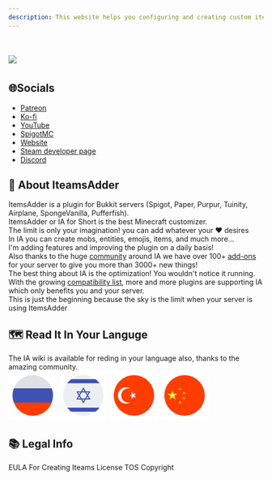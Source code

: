 ```yaml
---
description: This website helps you configuring and creating custom items for my plugin
---
```

# ![](https://readme-typing-svg.herokuapp.com?size=30&duration=3500&color=FFFFFF&width=1000&lines=%F0%9F%91%8B+Welcome+To+The+ItemsAdder+Wiki;%F0%9F%8E%AD+The+Best+Minecraft+Customizer;%E2%9C%85+Compatible+with+Spigot+1.15.2+to+1.18.2+and+Java+8+to+17;%F0%9F%92%AF+One+of+The+Best+Rated+Premium+Plugins;%F0%9F%92%8C+5000%2B+Downloads+And+2000%2B+Servers;%F0%9F%8C%90+Break+The+Minecraft+Limits;%F0%9F%92%AB+Make+Your+Server+Unique;%E2%9A%A1+More+Then+100%2B+Addons;%F0%9F%92%AC+Huge+Community+;%F0%9F%93%8A+World+Class+Optimization+;%F0%9F%A4%94+So%3F+What+Are+You+Waiting+For%3F;%F0%9F%98%8E+Your+Server+Story+Starts+Here+)
## 🌐Socials
* [Patreon](http://patreon.com/lonedev)
* [Ko-fi](http://a.devs.beer/kofi)
* [YouTube](http://youtube.com/lonedev)
* [SpigotMC](https://www.spigotmc.org/members/lonedev.88296/#resources)
* [Website](https://www.matteodev.it/)
* [Steam developer page](https://store.steampowered.com/developer/LoneDev/)
* [Discord](https://discord.gg/4dfnpUK)
## 📖 About IteamsAdder
ItemsAdder is a plugin for Bukkit servers (Spigot, Paper, Purpur, Tuinity, Airplane, SpongeVanilla, Pufferfish).\
ItemsAdder or IA for Short is the best Minecraft customizer.\
The limit is only your imagination! you can add whatever your ❤️ desires\
In IA you can create mobs, entities, emojis, items, and much more...\
I'm adding features and improving the plugin on a daily basis! \
Also thanks to the huge [community](https://discord.gg/4dfnpUK) around IA we have over 100+ [add-ons](https://addons.devs.beer/itemsadder/) for your server to give you more than 3000+ new things!\
The best thing about IA is the optimization! You wouldn't notice it running.\
With the growing [compatibility list](https://itemsadder.devs.beer/compatibility-with-other-plugins/compatible),
more and more plugins are supporting IA which only benefits you and your server.\
This is just the beginning because the sky is the limit when your server is using ItemsAdder
## 🗺️ Read It In Your Languge
The IA wiki is available for reding in your language also, thanks to the amazing community.\
[![](.gitbook/assets/Russian.png)](https://itemsadder.devs.beer/v/russian/)
[![](.gitbook/assets/Israel.png)](https://itemsadder.devs.beer/v/hebrew/)
[![](.gitbook/assets/Turkey.png)](https://itemsadder.devs.beer/v/turkish/)
[![](.gitbook/assets/China.png)](https://itemsadder.devs.beer/v/chinese/)
## 📚 Legal Info
EULA For Creating Iteams
License
TOS
Copyright
